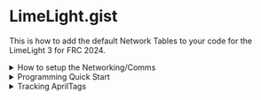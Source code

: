 # LimeLight.gist

This is how to add the default Network Tables to your code for the LimeLight 3 for FRC 2024.

<details>
<summary>How to setup the Networking/Comms</summary>

1. Set Team Number
    - Power-up your robot, and connect your laptop to your robot's network.
    -After your Limelight flashes its LED array, open the Limelight Finder Tool and search for your Limelight or navigate to (http://limelight.local:5801). This is the configuration panel.
    - Navigate to the "Settings" tab on the left side of the interface.
    - Enter you team number and press the "Update Team Number" button.

2. Setting the IP Address
    - Change your “IP Assignment” to “Static”.
    - Set your Limelight’s IP address to “10.TE.AM.11”.
    - NOTE: Teams with zeros need to pay special attention:
    - Team 916 uses 10.9.16.xx,
    - Team 9106 uses 10.91.6.xx
    - Team 9016 uses 10.90.16.xx
    - Set the Netmask to “255.255.255.0”.
    - Set the Gateway to “10.TE.AM.1”.
    - Click the “Update” button.
    - Give your roboRIO the following static IP address: “10.TE.AM.2”
    - Power-cycle your robot.
    - You will now be access your config panel at 10.TE.AM.11:5801, and your camera stream at 10.TE.AM.11:5800 

3. Before Connecting to the Field
    - Give your laptop a static IP configuration.
        - IP: 10.TE.AM.5
        - Subnet Mask: 255.0.0.0
        - Gateway: 10.TE.AM.1
    - Give your RIO a static IP configuration.
        - IP: "10.TE.AM.2"
        - Subnet Mask: 255.255.255.0 <- NOTE THE DIFFERENCE HERE
        - Gateway: 10.TE.AM.1
    - Give your Limelights unique hostnames (if using multiple).
    - Give your Limelights unique static IP configurations.
        - Always start with ".11" addresses and go upward. (10.9.87.11, etc.)
        - The use of other addresses may cause your units to malfunction when connected to the FMS.
        - IP: "10.TE.AM.11"
        - Subnet mask: 255.255.255.0
        - Gateway: "10.TE.AM.1"

***Note: Teams with zeros need to pay special attention:***
```
- Team 916 uses 10.9.16.xx
- Team 9106 uses 10.91.6.xx
- Team 9016 uses 10.96.16.xx
```

</details>

<details>
<summary>Programming Quick Start</summary>

# Programing Quick Start

For FRC Teams, the recommended protocol is NetworkTables. Limelight posts all targeting data, including a full JSON dump, to NetworkTables at 100hz. Teams can also set controls such as the ledMode, crop window, and more via NetworkTables. FRC teams may use the Limelight Lib Java and C++ libraries to get started with Limelight in seconds. Limelight Lib is the easiest way to get started

## LimelightLib:
[Java](https://github.com/LimelightVision/limelightlib-wpijava), [CPP](https://github.com/LimelightVision/limelightlib-wpicpp)

<details>
<summary>Java</summary>

```java
double tx = LimelightHelpers.getTX("");
```
</details>

<details>
<summary>C++</summary>

```C++
#include "LimelightHelpers.h"
```

```C++
double tx = LimelightHelpers::getTX("");
double ty = LimelightHelper::getTY("");
```

</details>

## If you want to skip LimelightLib and jump right into programming with NetworkTables:

```java
import edu.wpi.first.wpilibj.smartdashboard.SmartDashboard;
import edu.wpi.first.netwroktables.NetworkTable;
import edu.wpi.first.networktables.NetworkTableEntry;
import edu.wpi.first.networktables.NetworkTableInstance;
```

```java
NetworkTable table = NetworkTableInstance.getDefault().getTable("limelight");
NetworkTableEntry tx = table.getEntry("tx");
NetworkTableEntry ty = table.getEntry("ty");
NetworkTableEntry ta = table.getEntry("ta");

//read values periodically
double x = tx.getDouble(0.0);
double y = ty.getDouble(0.0);
double area = ta.getDouble(0.0);

//post to smart dashboard periodically
SmartDashboard.putNumber("LimelightX", x);
SmartDashboard.putNumber("LimelightY", y);
SmartDashboard.putNumber("LimelightArea", area);
```

</details>

<details>
<summary>Tracking AprilTags</summary>

AprilTags are tracked using the "tx", "ty", and "ta" values in NetworkTables, just like standard retroreflective targets! No code changes are required to upgrade a retroreflective tracking robot to apriltags. "botpose" and "campose" may also be used for field-space and target-space 3D tracking.

For more advanced usage with multiple tags, the JSON results dump may be used.

Do not feel pressured to use the more advanced features in the "Advanced" pages unless you know you need them. Many of the very best teams in FRC use the simplest techniques available to maximize reliability and speed. If you frequent Discord, CD, and regionals with elite teams, you may get the impression that you need the most advanced software possible to win events, but this is simply not true.

Our message to many of the teams we help is "It's ok to do the simple thing."

## Quick Start for FRC AprilTags

    - Input Tab - Change "Pipeline Type" to "Fiducial Markers"

    - Standard Tab - Make sure "family" is set to "AprilTag Classic 36h11"

    - Input Tab - Set "Black Level" to zero

    - Input Tab - Set "Gain" to 15

    - Input Tab - Reduce exposure to reduce motion blur. Stop reducing once tracking reliability decreases.

    - Standard Tab - If would like to increase your framerate, increase the "Detector Downscale"

    - Input Tab - For increased range and/or accuracy, increase the capture resolution.

    - If you're seeing spurious tag detections, add the ID's you want to track to the "filter" control or increase the "Quality     Threshold" value.

    - Click the "Gear" Icon, and make sure your team number is set and that a static IP is configured.

    - Click "Change Team Number" and "Change IP Settings" if you changed their corresponding settings. Powercycle your robot.

    - You're done! Use "tx" and "ty" from networktables. Copy the code sample on the "getting started" page.

## Tips

For ideal tracking, consider the following:

    - Your tags should be as flat as possible.
     
    - Your Limelight should be mounted above or below tag height and angled up/down such that the target is centered. Your target should look as trapezoidal as possible from your camera's perspective. You don't want your camera to ever be completely "head-on" with a tag if you want to avoid tag flipping.

There is an interplay between the following variables for AprilTag Tracking:

    - Increasing capture resolution will always increase 3D accuracy and increase 3d stability. This will also reduce the rate of ambiguity flipping from most perspectives. It will usually increase range. This will reduce pipeline framerate.

    - Increasing detector downscale will always increase pipeline framerate. It will decrease effective range, but in some cases this may be negligible. It will not affect 3D accuracy, 3D stability, or decoding accuracy.

    - Reducing exposure will always improve motion-blur resilience. This is actually really easy to observe. This may reduce range.
    
    - Reducing the brightness and contrast of the image will generally improve pipeline framerate and reduce range.
    - Increasing Sensor gain allows you to increase brightness without increasing exposure. It may reduce 3D stability, and it may reduce tracking stability.

## Input Tab

The Input Tab hosts controls to change the raw camera image before it is passed through the processing pipeline. See the "Building a retroreflective/color pipeline" page for more details.

To trakc ApilTags:

    - Change "Pipeline Type" to "Fiducial Markers"

    - Set "Black Level" to zero

At this point, it is a matter of balancing sensor gain and exposure time. You want to be able to see the tags with the smallest exposure possible to minimize motion blur. This usually calls for a high sensor gain setting. For simple 2D tracking, it is often advisable to max-out your sensor gain, and then increase your exposure from zero until targets are sufficiently tracked. Make sure the correct family is selected in the "Standard" tab if tracking isn't working.

## Standard Tab

### Family

Selects the fiducial/AprilTag family type. For FRC, you should select "AprilTag Classic 36h11"

### Marker Size

Sets the expected size of the tags your robot will encounter in mm. For FRC, this should be set to 165.1 (152.4 for 2023 tags)

### Dectoctor Downscale

Increasing this number will result in significant performance boosts. This this will sometimes result in reduced range, but the cost is usually minimal.

### ID Filters

ID Filters allow you specify exactly which tags you care about. For most FRC teams, each pipeline should be configured to track exactly one tag ID. This is a comma-separated list of numbers (eg. "0,1"). This feature is important for eliminating the vast majority of false-positives.

### Cropping

Cropping removes content from the image for huge performance boosts. Use the NT "crop" key to crop drynamically during matches.

### Multi-Target Sorting and Grouping

This allows for the exact grouping functionality seen in standard retroreflective pipelines. In most games, the only feature to modify is the "Area" filter, which will allow you to filter-out small tags.

</details>
